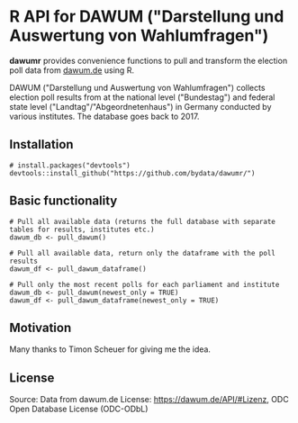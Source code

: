 # R API for DAWUM ("Darstellung und Auswertung von Wahlumfragen")

**dawumr** provides convenience functions to pull and transform the election poll data from [dawum.de](https://dawum.de/) using R.

DAWUM ("Darstellung und Auswertung von Wahlumfragen") collects election poll results from at the national level ("Bundestag") and federal state level ("Landtag"/"Abgeordnetenhaus") in Germany conducted by various institutes. The database goes back to 2017.

## Installation

```{r}
# install.packages("devtools")
devtools::install_github("https://github.com/bydata/dawumr/")
```

## Basic functionality

```{r}
# Pull all available data (returns the full database with separate tables for results, institutes etc.)
dawum_db <- pull_dawum()

# Pull all available data, return only the dataframe with the poll results
dawum_df <- pull_dawum_dataframe()

# Pull only the most recent polls for each parliament and institute
dawum_db <- pull_dawum(newest_only = TRUE)
dawum_df <- pull_dawum_dataframe(newest_only = TRUE)

```

## Motivation

Many thanks to Timon Scheuer for giving me the idea.

## License

Source: Data from dawum.de License: <https://dawum.de/API/#Lizenz>, ODC Open Database License (ODC-ODbL)
